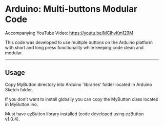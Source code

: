 # Arduino: Multi-buttons Modular Code

Accompanying YouTube Video: https://youtu.be/MClhvKm129M

This code was developed to use multiple buttons on the Arduino platform with short and long press functionality while keeping code clean and modular.

---

## Usage

Copy MyButton directory into Arduino 'libraries' folder located in Arduino Sketch folder.

If you don't want to install globally you can copy the MyButton class located in MyButton.ino.

Must have ezButton library installed (code developed using ezButton v1.0.4).
